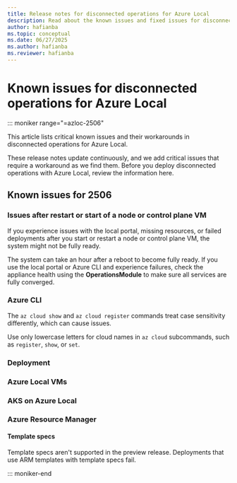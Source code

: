 ```yaml
---
title: Release notes for disconnected operations for Azure Local
description: Read about the known issues and fixed issues for disconnected operations for Azure Local.
author: hafianba
ms.topic: conceptual
ms.date: 06/27/2025
ms.author: hafianba
ms.reviewer: hafianba
---
```


# Known issues for disconnected operations for Azure Local

::: moniker range="=azloc-2506"

<!--[!INCLUDE [IMPORTANT](../includes/disconnected-operations-preview.md)]-->

This article lists critical known issues and their workarounds in disconnected operations for Azure Local.

These release notes update continuously, and we add critical issues that require a workaround as we find them. Before you deploy disconnected operations with Azure Local, review the information here.

## Known issues for 2506

### Issues after restart or start of a node or control plane VM

If you experience issues with the local portal, missing resources, or failed deployments after you start or restart a node or control plane VM, the system might not be fully ready.

The system can take an hour after a reboot to become fully ready. If you use the local portal or Azure CLI and experience failures, check the appliance health using the **OperationsModule** to make sure all services are fully converged.

### Azure CLI

The `az cloud show` and `az cloud register` commands treat case sensitivity differently, which can cause issues.

Use only lowercase letters for cloud names in `az cloud` subcommands, such as `register`, `show`, or `set`.

### Deployment

### Azure Local VMs

### AKS on Azure Local

### Azure Resource Manager

#### Template specs

Template specs aren't supported in the preview release. Deployments that use ARM templates with template specs fail.

::: moniker-end
